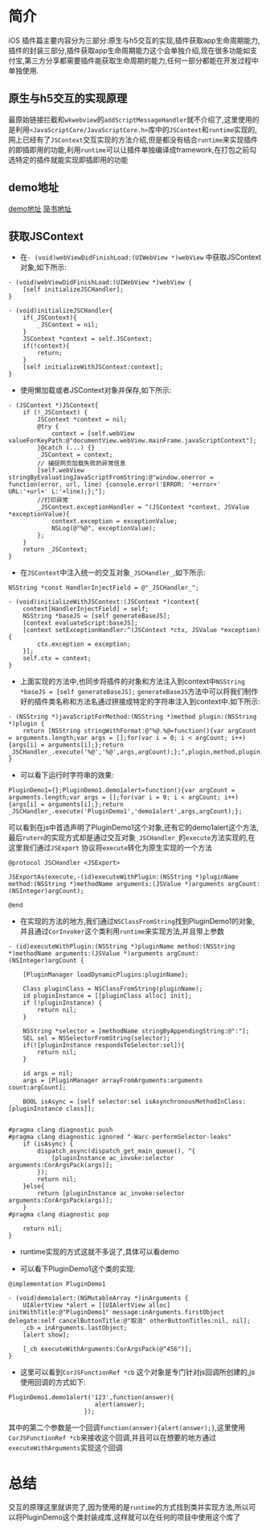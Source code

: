 # 简介
iOS 插件篇主要内容分为三部分:原生与h5交互的实现,插件获取app生命周期能力,插件的封装三部分,插件获取app生命周期能力这个会单独介绍,现在很多功能如支付宝,第三方分享都需要插件能获取生命周期的能力,任何一部分都能在开发过程中单独使用.
## 原生与h5交互的实现原理
最原始链接拦截和`wkwebview`的`addScriptMessageHandler`就不介绍了,这里使用的是利用`<JavaScriptCore/JavaScriptCore.h>`库中的`JSContext`和`runtime`实现的,网上已经有了`JSContext`交互实现的方法介绍,但是都没有结合`runtime`来实现插件的即插即用的功能,利用`runtime`可以让插件单独编译成framework,在打包之前勾选特定的插件就能实现即插即用的功能

## demo地址
[demo地址](https://github.com/ColinAlanHB/HBPluginWork/tree/master/DemoProject)
[简书地址](https://www.jianshu.com/p/fbbe787536a8)


## 获取JSContext

* 在`- (void)webViewDidFinishLoad:(UIWebView *)webView` 中获取JSContext 对象,如下所示:
```
- (void)webViewDidFinishLoad:(UIWebView *)webView {
    [self initializeJSCHandler];
}

- (void)initializeJSCHandler{
    if(_JSContext){
        _JSContext = nil;
    }
    JSContext *context = self.JSContext;
    if(!context){
        return;
    }
    [self initializeWithJSContext:context];
}

```

* 使用懒加载或者JSContext对象并保存,如下所示:

```
- (JSContext *)JSContext{
    if (!_JSContext) {
        JSContext *context = nil;
        @try {
            context = [self.webView valueForKeyPath:@"documentView.webView.mainFrame.javaScriptContext"];
        }@catch (...) {}
        _JSContext = context;
        // 捕捉网页加载失败的异常信息
        [self.webView stringByEvaluatingJavaScriptFromString:@"window.onerror = function(error, url, line) {console.error('ERROR: '+error+' URL:'+url+' L:'+line);};"];
        //打印异常
        _JSContext.exceptionHandler = ^(JSContext *context, JSValue *exceptionValue){
            context.exception = exceptionValue;
            NSLog(@"%@", exceptionValue);
        };
    }
    return _JSContext;
}
```

* 在`JSContext`中注入统一的交互对象`_JSCHandler_`,如下所示:
```
NSString *const HandlerInjectField = @"_JSCHandler_";

- (void)initializeWithJSContext:(JSContext *)context{
    context[HandlerInjectField] = self;
    NSString *baseJS = [self generateBaseJS];
    [context evaluateScript:baseJS];
    [context setExceptionHandler:^(JSContext *ctx, JSValue *exception) {
        ctx.exception = exception;
    }];
    self.ctx = context;
}
```
* 上面实现的方法中,也同步将插件的对象和方法注入到context中`NSString *baseJS = [self generateBaseJS];` `generateBaseJS`方法中可以将我们制作好的插件类名称和方法名通过拼接成特定的字符串注入到context中.如下所示:
```
- (NSString *)javaScriptForMethod:(NSString *)method plugin:(NSString *)plugin {
    return [NSString stringWithFormat:@"%@.%@=function(){var argCount = arguments.length;var args = [];for(var i = 0; i < argCount; i++){args[i] = arguments[i];};return _JSCHandler_.execute('%@','%@',args,argCount);};",plugin,method,plugin,method];
}
```
* 可以看下运行时字符串的效果:

```
PluginDemo1={};PluginDemo1.demo1alert=function(){var argCount = arguments.length;var args = [];for(var i = 0; i < argCount; i++){args[i] = arguments[i];};return _JSCHandler_.execute('PluginDemo1','demo1alert',args,argCount);};
```

可以看到在js中首选声明了PluginDemo1这个对象,还有它的demo1alert这个方法,最后`rutern`的实现方式却是通过交互对象`_JSCHandler_`的`execute`方法实现的,在这里我们通过`JSExport` 协议将`execute`转化为原生实现的一个方法

```
@protocol JSCHandler <JSExport>

JSExportAs(execute,-(id)executeWithPlugin:(NSString *)pluginName method:(NSString *)methodName arguments:(JSValue *)arguments argCount:(NSInteger)argCount);

@end

```
* 在实现的方法的地方,我们通过`NSClassFromString`找到PluginDemo1的对象,并且通过`CorInvoker`这个类利用`runtime`来实现方法,并且带上参数

```
- (id)executeWithPlugin:(NSString *)pluginName method:(NSString *)methodName arguments:(JSValue *)arguments argCount:(NSInteger)argCount {
    
    [PluginManager loadDynamicPlugins:pluginName];
    
    Class pluginClass = NSClassFromString(pluginName);
    id pluginInstance = [[pluginClass alloc] init];
    if (!pluginInstance) {
        return nil;
    }

    NSString *selector = [methodName stringByAppendingString:@":"];
    SEL sel = NSSelectorFromString(selector);
    if(![pluginInstance respondsToSelector:sel]){
        return nil;
    }
    
    id args = nil;
    args = [PluginManager arrayFromArguments:arguments count:argCount];
    
    BOOL isAsync = [self selector:sel isAsynchronousMethodInClass:[pluginInstance class]];
    
    
#pragma clang diagnostic push
#pragma clang diagnostic ignored "-Warc-performSelector-leaks"
    if (isAsync) {
        dispatch_async(dispatch_get_main_queue(), ^{
            [pluginInstance ac_invoke:selector arguments:CorArgsPack(args)];
        });
        return nil;
    }else{
        return [pluginInstance ac_invoke:selector arguments:CorArgsPack(args)];
    }
#pragma clang diagnostic pop
    
    return nil;
}

```

* runtime实现的方式这就不多说了,具体可以看demo

*  可以看下PluginDemo1这个类的实现:
```
@implementation PluginDemo1

- (void)demo1alert:(NSMutableArray *)inArguments {
    UIAlertView *alert = [[UIAlertView alloc] initWithTitle:@"PluginDemo1" message:inArguments.firstObject delegate:self cancelButtonTitle:@"取消" otherButtonTitles:nil, nil];
    _cb = inArguments.lastObject;
    [alert show];
    
    [_cb executeWithArguments:CorArgsPack(@"456")]; 
}
```

* 这里可以看到`CorJSFunctionRef *cb` 这个对象是专门针对js回调所创建的,js使用回调的方式如下:

```
PluginDemo1.demo1alert('123',function(answer){
                        alert(answer);
                     });
```

其中的第二个参数是一个回调`function(answer){alert(answer);}`,这里使用`CorJSFunctionRef *cb`来接收这个回调,并且可以在想要的地方通过`executeWithArguments`实现这个回调

# 总结
交互的原理这里就讲完了,因为使用的是`runtime`的方式找到类并实现方法,所以可以将PluginDemo这个类封装成库,这样就可以在任何的项目中使用这个库了








